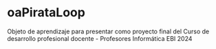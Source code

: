 # oaPirataLoop
Objeto de aprendizaje para presentar como proyecto final del Curso de desarrollo profesional docente - Profesores Informática EBI 2024
